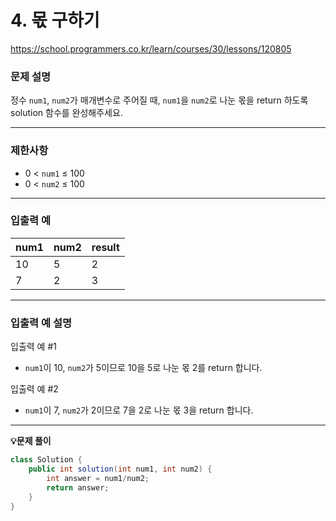 # 4. **몫 구하기**

https://school.programmers.co.kr/learn/courses/30/lessons/120805

### **문제 설명**

정수 `num1`, `num2`가 매개변수로 주어질 때, `num1`을 `num2`로 나눈 몫을 return 하도록 solution 함수를 완성해주세요.

---

### 제한사항

- 0 < `num1` ≤ 100
- 0 < `num2` ≤ 100

---

### 입출력 예

| num1 | num2 | result |
| ---- | ---- | ------ |
| 10   | 5    | 2      |
| 7    | 2    | 3      |

---

### 입출력 예 설명

입출력 예 #1

- `num1`이 10, `num2`가 5이므로 10을 5로 나눈 몫 2를 return 합니다.

입출력 예 #2

- `num1`이 7, `num2`가 2이므로 7을 2로 나눈 몫 3을 return 합니다.

---

**💡문제 풀이**

```java
class Solution {
    public int solution(int num1, int num2) {
        int answer = num1/num2;
        return answer;
    }
}
```
